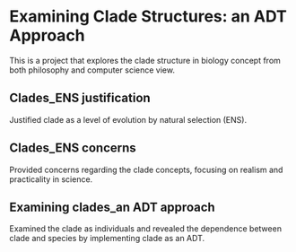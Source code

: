 # Examining Clade Structures: an ADT Approach
This is a project that explores the clade structure in biology concept from both philosophy and computer science view.

## Clades_ENS justification
Justified clade as a level of evolution by natural selection (ENS).

## Clades_ENS concerns
Provided concerns regarding the clade concepts, focusing on realism and practicality in science.

## Examining clades_an ADT approach
Examined the clade as individuals and revealed the dependence between clade and species by implementing clade as an ADT.
